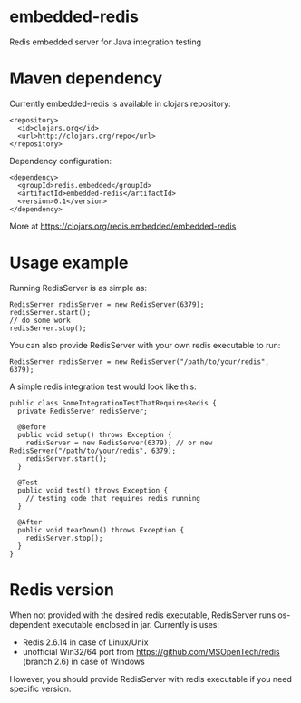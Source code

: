 embedded-redis
==============

Redis embedded server for Java integration testing


Maven dependency
==============

Currently embedded-redis is available in clojars repository:
```
<repository>
  <id>clojars.org</id>
  <url>http://clojars.org/repo</url>
</repository>
```

Dependency configuration:
```
<dependency>
  <groupId>redis.embedded</groupId>
  <artifactId>embedded-redis</artifactId>
  <version>0.1</version>
</dependency>
```
More at https://clojars.org/redis.embedded/embedded-redis

Usage example
==============

Running RedisServer is as simple as:
```
RedisServer redisServer = new RedisServer(6379);
redisServer.start();
// do some work
redisServer.stop();
```
You can also provide RedisServer with your own redis executable to run:
```
RedisServer redisServer = new RedisServer("/path/to/your/redis", 6379);
```
A simple redis integration test would look like this:
```
public class SomeIntegrationTestThatRequiresRedis {
  private RedisServer redisServer;
  
  @Before
  public void setup() throws Exception {
    redisServer = new RedisServer(6379); // or new RedisServer("/path/to/your/redis", 6379);
    redisServer.start();
  }
  
  @Test
  public void test() throws Exception {
    // testing code that requires redis running
  }
  
  @After
  public void tearDown() throws Exception {
    redisServer.stop();
  }
}
```


Redis version
==============

When not provided with the desired redis executable, RedisServer runs os-dependent executable enclosed in jar. Currently is uses:
- Redis 2.6.14 in case of Linux/Unix
- unofficial Win32/64 port from https://github.com/MSOpenTech/redis (branch 2.6) in case of Windows

However, you should provide RedisServer with redis executable if you need specific version.

